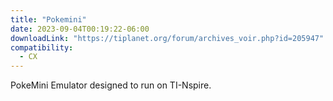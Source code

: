 ```yaml
---
title: "Pokemini"
date: 2023-09-04T00:19:22-06:00
downloadLink: "https://tiplanet.org/forum/archives_voir.php?id=205947"
compatibility:
  - CX
---
```


PokeMini Emulator designed to run on TI-Nspire.